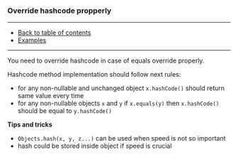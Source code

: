 ### Override hashcode propperly

---

* [Back to table of contents](https://github.com/vlsidlyarevich/effective-java-follow-up)
* [Examples](Main.java)

---

You need to override hashcode in case of equals override properly.

Hashcode method implementation should follow next rules:

- for any non-nullable and unchanged object ```x.hashCode()``` should return same value every time 
- for any non-nullable objects ```x``` and ```y``` if ```x.equals(y)``` then ```x.hashCode()``` should be equal to ```y.hashCode()```

**Tips and tricks**
* ```Objects.hash(x, y, z...)``` can be used when speed is not so important
* hash could be stored inside object if speed is crucial